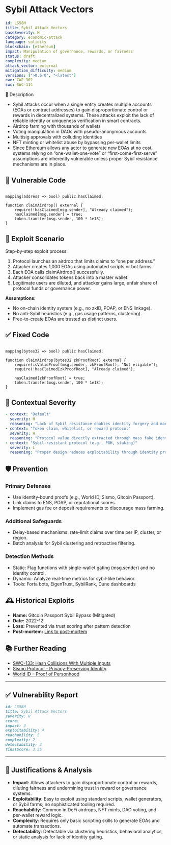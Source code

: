# Sybil Attack Vectors 

```YAML
id: LS58H
title: Sybil Attack Vectors 
baseSeverity: H
category: economic-attack
language: solidity
blockchain: [ethereum]
impact: Manipulation of governance, rewards, or fairness
status: draft
complexity: medium
attack_vector: external
mitigation_difficulty: medium
versions: [">0.6.0", "<latest"]
cwe: CWE-302
swc: SWC-114
```
📝 Description

- Sybil attacks occur when a single entity creates multiple accounts (EOAs or contract addresses) to gain disproportionate control or rewards in decentralized systems. These attacks exploit the lack of reliable identity or uniqueness verification in smart contracts.
- Airdrop farming with thousands of wallets
- Voting manipulation in DAOs with pseudo-anonymous accounts
- Multisig approvals with colluding identities
- NFT minting or whitelist abuse by bypassing per-wallet limits
- Since Ethereum allows any actor to generate new EOAs at no cost, systems relying on “one-wallet-one-vote” or “first-come-first-serve” assumptions are inherently vulnerable unless proper Sybil resistance mechanisms are in place.

## 🚨 Vulnerable Code

```solidity

mapping(address => bool) public hasClaimed;

function claimAirdrop() external {
    require(!hasClaimed[msg.sender], "Already claimed");
    hasClaimed[msg.sender] = true;
    token.transfer(msg.sender, 100 * 1e18);
}
```

## 🧪 Exploit Scenario

Step-by-step exploit process:

1. Protocol launches an airdrop that limits claims to “one per address.”
2. Attacker creates 1,000 EOAs using automated scripts or bot farms.
3. Each EOA calls claimAirdrop() successfully.
4. Attacker consolidates tokens back into a master wallet.
5. Legitimate users are diluted, and attacker gains large, unfair share of protocol funds or governance power.

**Assumptions:**

- No on-chain identity system (e.g., no zkID, POAP, or ENS linkage).
- No anti-Sybil heuristics (e.g., gas usage patterns, clustering).
- Free-to-create EOAs are trusted as distinct users.

## ✅ Fixed Code

```solidity

mapping(bytes32 => bool) public hasClaimed;

function claimAirdrop(bytes32 zkProofRoot) external {
    require(isValidProof(msg.sender, zkProofRoot), "Not eligible");
    require(!hasClaimed[zkProofRoot], "Already claimed");

    hasClaimed[zkProofRoot] = true;
    token.transfer(msg.sender, 100 * 1e18);
}
```

## 🧭 Contextual Severity

```yaml
- context: "Default"
  severity: H
  reasoning: "Lack of Sybil resistance enables identity forgery and manipulation."
- context: "Token claim, whitelist, or reward protocol"
  severity: H
  reasoning: "Protocol value directly extracted through mass fake identities."
- context: "Sybil-resistant protocol (e.g., POH, staking)"
  severity: L
  reasoning: "Proper design reduces exploitability through identity proofs or costs."
```

## 🛡️ Prevention

### Primary Defenses

- Use identity-bound proofs (e.g., World ID, Sismo, Gitcoin Passport).
- Link claims to ENS, POAP, or reputational scores.
- Implement gas fee or deposit requirements to discourage mass farming.

### Additional Safeguards

- Delay-based mechanisms: rate-limit claims over time per IP, cluster, or region.
- Batch analysis for Sybil clustering and retroactive filtering.

### Detection Methods

- Static: Flag functions with single-wallet gating (msg.sender) and no identity control.
- Dynamic: Analyze real-time metrics for sybil-like behavior.
- Tools: Forta bots, EigenTrust, SybilRank, Dune dashboards

## 🕰️ Historical Exploits

- **Name:** Gitcoin Passport Sybil Bypass (Mitigated) 
- **Date:** 2022-12 
- **Loss:** Prevented via trust scoring after pattern detection
- **Post-mortem:** [Link to post-mortem](https://passport.gitcoin.co/docs/) 
  
## 📚 Further Reading

- [SWC-133: Hash Collisions With Multiple Inputs](https://swcregistry.io/docs/SWC-133) 
- [Sismo Protocol – Privacy-Preserving Identity](https://docs.sismo.io/) 
- [World ID – Proof of Personhood](https://worldcoin.org/world-id) 

---

## ✅ Vulnerability Report

```markdown
id: LS58H
title: Sybil Attack Vectors
severity: H
score:
impact: 3  
exploitability: 4  
reachability: 5  
complexity: 2  
detectability: 3  
finalScore: 3.55
```

---

## 📄 Justifications & Analysis

- **Impact**: Allows attackers to gain disproportionate control or rewards, diluting fairness and undermining trust in reward or governance systems.
- **Exploitability**: Easy to exploit using standard scripts, wallet generators, or Sybil farms; no sophisticated tooling required.
- **Reachability**: Common in DeFi airdrops, NFT mints, DAO voting, and per-wallet reward logic.
- **Complexity**: Requires only basic scripting skills to generate EOAs and automate transactions.
- **Detectability**: Detectable via clustering heuristics, behavioral analytics, or static analysis for lack of identity gating.
